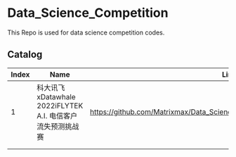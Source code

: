 # Data_Science_Competition
This Repo is used for data science competition codes.

## Catalog

| Index | Name                                                       | Link                                                                          |
|-------|------------------------------------------------------------|-------------------------------------------------------------------------------|
| 1     | 科大讯飞xDatawhale 2022iFLYTEK A.I. 电信客户流失预测挑战赛 | https://github.com/Matrixmax/Data_Science_Competition/tree/main/iFLYTEKAI2022 |
|       |                                                            |                                                                               |
|       |                                                            |                                                                               |
